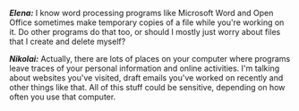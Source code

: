 ***Elena:*** I know word processing programs like Microsoft Word and Open Office sometimes make temporary copies of a file while you're working on it. Do other programs do that too, or should I mostly just worry about files that I create and delete myself?

***Nikolai:*** Actually, there are lots of places on your computer where programs leave traces of your personal information and online activities. I'm talking about websites you've visited, draft emails you've worked on recently and other things like that. All of this stuff could be sensitive, depending on how often you use that
computer.
